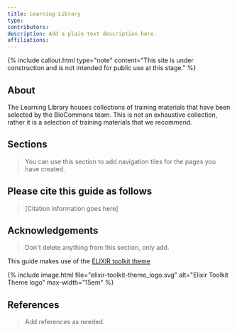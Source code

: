 ```yaml
---
title: Learning Library
type: 
contributors: 
description: Add a plain text description here.
affiliations: 
---
```

{% include callout.html type="note" content="This site is under construction and is not intended for public use at this stage." %}

## About 

The Learning Library houses collections of training materials that have been selected by the BioCommons team. This is not an exhaustive collection, rather it is a selection of training materials that we recommend.


## Sections

> You can use this section to add navigation tiles for the pages you have created.


## Please cite this guide as follows

> [Citation information goes here]


## Acknowledgements

> Don't delete anything from this section, only add.

This guide makes use of the [ELIXIR toolkit theme](https://github.com/ELIXIR-Belgium/elixir-toolkit-theme)

{% include image.html file="elixir-toolkit-theme_logo.svg" alt="Elixir Toolkit Theme logo" max-width="15em" %}

## References

> Add references as needed.
 
